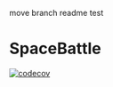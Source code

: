 move branch readme test
# SpaceBattle

[![codecov](https://codecov.io/github/egor951769794/SpaceBattle/branch/main/graph/badge.svg?token=V44VRLBEG8)](https://codecov.io/github/egor951769794/SpaceBattle)
